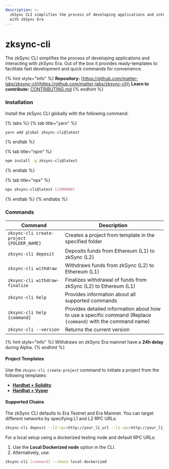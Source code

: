 ```yaml
---
description: >-
  zkSync CLI simplifies the process of developing applications and interacting
  with zkSync Era
---
```


# zksync-cli

The zkSync CLI simplifies the process of developing applications and interacting with zkSync Era. Out of the box it provides ready-templates to facilitate fast development and quick commands for convenience. &#x20;

{% hint style="info" %}
**Repository:** [https://github.com/matter-labs/zksync-cli](https://github.com/matter-labs/zksync-cli)\
**Learn to contribute:** [CONTRIBUTING.md](https://github.com/matter-labs/zksync-cli/blob/main/.github/CONTRIBUTING.md)
{% endhint %}

### Installation

Install the zkSync CLI globally with the following command:

{% tabs %}
{% tab title="yarn" %}
```bash
yarn add global zksync-cli@latest
```
{% endtab %}

{% tab title="npm" %}
```bash
npm install -g zksync-cli@latest
```
{% endtab %}

{% tab title="npx" %}
```bash
npx zksync-cli@latest [COMMAND]
```
{% endtab %}
{% endtabs %}

### Commands

| Command                                   | Description                                                                                                   |
| ----------------------------------------- | ------------------------------------------------------------------------------------------------------------- |
| `zksync-cli create-project {FOLDER_NAME}` | Creates a project from template in the specified folder                                                       |
| `zksync-cli deposit`                      | Deposits funds from Ethereum (L1) to zkSync (L2)                                                              |
| `zksync-cli withdraw`                     | Withdraws funds from zkSync (L2) to Ethereum (L1)                                                             |
| `zksync-cli withdraw-finalize`            | Finalizes withdrawal of funds from zkSync (L2) to Ethereum (L1)                                               |
| `zksync-cli help`                         | Provides information about all supported commands                                                             |
| `zksync-cli help {command}`               | Provides detailed information about how to use a specific command (Replace `{command}` with the command name) |
| `zksync-cli --version`                    | Returns the current version                                                                                   |

{% hint style="info" %}
Withdraws on zkSync Era mainnet have a **24h delay** during Alpha.
{% endhint %}

#### Project Templates

Use the `zksync-cli create-project` command to initiate a project from the following templates:

* [**Hardhat + Solidity**](https://github.com/matter-labs/zksync-hardhat-template)
* [**Hardhat + Vyper**](https://github.com/matter-labs/zksync-hardhat-vyper-template)

#### Supported Chains

The zkSync CLI defaults to Era Testnet and Era Mainnet. You can target different networks by specifying L1 and L2 RPC URLs:

```bash
zksync-cli deposit --l2-rpc=http://your_l2_url --l1-rpc=http://your_l1_url
```

For a local setup using a dockerized testing node and default RPC URLs:

1. Use the **Local Dockerized node** option in the CLI.
2. Alternatively, use:

```bash
zksync-cli [command] --chain local-dockerized
```
